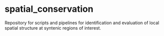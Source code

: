 # spatial_conservation
Repository for scripts and pipelines for identification and evaluation of local spatial structure at syntenic regions of interest.
